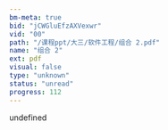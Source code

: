 ```yaml
---
bm-meta: true
bid: "jCWGluEfzAXVexwr"
vid: "00"
path: "/课程ppt/大三/软件工程/组合 2.pdf"
name: "组合 2"
ext: pdf
visual: false
type: "unknown"
status: "unread"
progress: 112
---
```

undefined